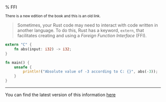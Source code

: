 % FFI

<small>There is a new edition of the book and this is an old link.</small>

> Sometimes, your Rust code may need to interact with code written in another language. To do this, Rust has a keyword, `extern`, that facilitates creating and using a _Foreign Function Interface_ (FFI).

```rust
extern "C" {
    fn abs(input: i32) -> i32;
}

fn main() {
    unsafe {
        println!("Absolute value of -3 according to C: {}", abs(-3));
    }
}
```

---

You can find the latest version of this information [here](ch19-01-unsafe-rust.html#using-extern-functions-to-call-external-code)